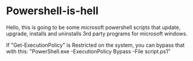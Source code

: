 # Powershell-is-hell

Hello, this is going to be some microsoft powershell scripts that update, upgrade, installs and uninstalls 3rd party programs for microsoft windows.

If "Get-ExecutionPolicy" is Restricted on the system, you can bypass that with this:
"PowerShell.exe -ExecutionPolicy Bypass -File script.ps1"
